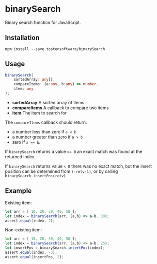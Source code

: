 # binarySearch

Binary search function for JavaScript.

## Installation

```
npm install --save toptensoftware/binarySearch
```

## Usage

```ts
binarySearch(
    sortedArray: any[], 
    compareItems: (a:any, b:any) => number, 
    item: any
);
```

* **sortedArray** A sorted array of items
* **compareItems** A callback to compare two items
* **item** The item to search for

The `compareItems` callback should return:

* a number less than zero if `a < b`
* a number greater than zero if `a > b`
* zero if `a == b`.

If `binarySearch` returns a value `>= 0` an exact match was found at the returned index.

If `binarySearch` returns value `< 0` there was no exact match, but the insert position can
be determined from `(-retv-1)`, or by calling `binarySearch.insertPos(retv)`


## Example

Existing item:

```js
let arr = [ 10, 20, 30, 40, 50 ];
let index = binarySearch(arr, (a,b) => a-b, 30);
assert.equal(index, 2);
```

Non-existing item:

```js
let arr = [ 10, 20, 30, 40, 50 ];
let index = binarySearch(arr, (a,b) => a-b, 25);
let insertPos = binarySearch.insertPos(index);
assert.equal(index, -3);
assert.equal(insertPos, 2);
```
